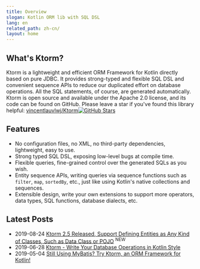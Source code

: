 ```yaml
---
title: Overview
slogan: Kotlin ORM lib with SQL DSL
lang: en
related_path: zh-cn/
layout: home
---
```


## What's Ktorm?

Ktorm is a lightweight and efficient ORM Framework for Kotlin directly based on pure JDBC. It provides strong-typed and flexible SQL DSL and convenient sequence APIs to reduce our duplicated effort on database operations. All the SQL statements, of course, are generated automatically. Ktorm is open source and available under the Apache 2.0 license, and its code can be found on GitHub. Please leave a star if you've found this library helpful: [vincentlauvlwj/Ktorm](https://github.com/vincentlauvlwj/Ktorm)[![GitHub Stars](https://img.shields.io/github/stars/vincentlauvlwj/Ktorm.svg?style=social)](https://github.com/vincentlauvlwj/Ktorm/stargazers)

## Features

- No configuration files, no XML, no third-party dependencies, lightweight, easy to use.
- Strong typed SQL DSL, exposing low-level bugs at compile time.
- Flexible queries, fine-grained control over the generated SQLs as you wish.
- Entity sequence APIs, writing queries via sequence functions such as `filter`, `map`, `sortedBy`, etc., just like using Kotlin's native collections and sequences. 
- Extensible design, write your own extensions to support more operators, data types, SQL functions, database dialects, etc.

## Latest Posts

- 2019-08-24 [Ktorm 2.5 Released, Support Defining Entities as Any Kind of Classes, Such as Data Class or POJO](/en/define-entities-as-any-kind-of-classes.html) <sup class="new-icon">NEW</sup>
- 2019-06-28 [Ktorm - Write Your Database Operations in Kotlin Style](https://www.liuwj.me/posts/ktorm-write-database-operations-in-kotlin-style/)
- 2019-05-04 [Still Using MyBatis? Try Ktorm, an ORM Framework for Kotlin!](https://www.liuwj.me/posts/ktorm-introduction/)

